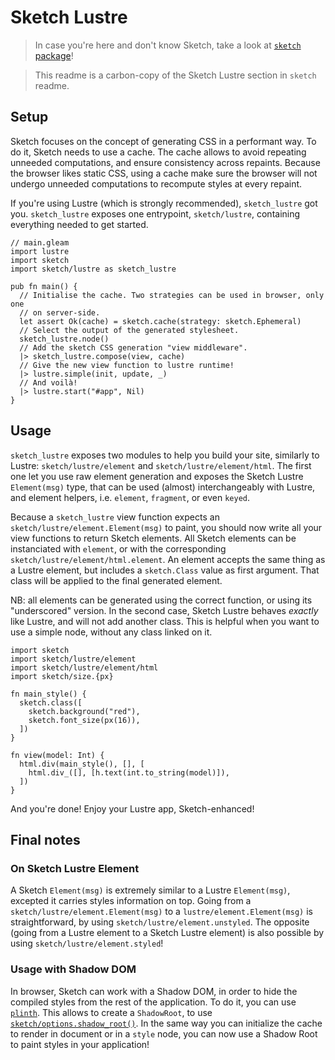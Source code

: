 # Sketch Lustre

> In case you're here and don't know Sketch, take a look at
> [`sketch` package](https://hexdocs.pm/sketch)!

> This readme is a carbon-copy of the Sketch Lustre section in `sketch` readme.

## Setup

Sketch focuses on the concept of generating CSS in a performant way. To do it,
Sketch needs to use a cache. The cache allows to avoid repeating unneeded
computations, and ensure consistency across repaints. Because the browser likes
static CSS, using a cache make sure the browser will not undergo unneeded
computations to recompute styles at every repaint.

If you're using Lustre (which is strongly recommended), `sketch_lustre` got you.
`sketch_lustre` exposes one entrypoint, `sketch/lustre`, containing everything
needed to get started.

```gleam
// main.gleam
import lustre
import sketch
import sketch/lustre as sketch_lustre

pub fn main() {
  // Initialise the cache. Two strategies can be used in browser, only one
  // on server-side.
  let assert Ok(cache) = sketch.cache(strategy: sketch.Ephemeral)
  // Select the output of the generated stylesheet.
  sketch_lustre.node()
  // Add the sketch CSS generation "view middleware".
  |> sketch_lustre.compose(view, cache)
  // Give the new view function to lustre runtime!
  |> lustre.simple(init, update, _)
  // And voilà!
  |> lustre.start("#app", Nil)
}
```

## Usage

`sketch_lustre` exposes two modules to help you build your site, similarly to
Lustre: `sketch/lustre/element` and `sketch/lustre/element/html`. The first one
let you use raw element generation and exposes the Sketch Lustre `Element(msg)`
type, that can be used (almost) interchangeably with Lustre, and element
helpers, i.e. `element`, `fragment`, or even `keyed`.

Because a `sketch_lustre` view function expects an
`sketch/lustre/element.Element(msg)` to paint, you should now write all your
view functions to return Sketch elements. All Sketch elements can be
instanciated with `element`, or with the corresponding
`sketch/lustre/element/html.element`. An element accepts the same thing as a
Lustre element, but includes a `sketch.Class` value as first argument. That
class will be applied to the final generated element.

NB: all elements can be generated using the correct function, or using its
"underscored" version. In the second case, Sketch Lustre behaves _exactly_ like
Lustre, and will not add another class. This is helpful when you want to use a
simple node, without any class linked on it.

```gleam
import sketch
import sketch/lustre/element
import sketch/lustre/element/html
import sketch/size.{px}

fn main_style() {
  sketch.class([
    sketch.background("red"),
    sketch.font_size(px(16)),
  ])
}

fn view(model: Int) {
  html.div(main_style(), [], [
    html.div_([], [h.text(int.to_string(model)]),
  ])
}
```

And you're done! Enjoy your Lustre app, Sketch-enhanced!

## Final notes

### On Sketch Lustre Element

A Sketch `Element(msg)` is extremely similar to a Lustre `Element(msg)`,
excepted it carries styles information on top. Going from a
`sketch/lustre/element.Element(msg)` to a `lustre/element.Element(msg)` is
straightforward, by using `sketch/lustre/element.unstyled`. The opposite (going
from a Lustre element to a Sketch Lustre element) is also possible by using
`sketch/lustre/element.styled`!

### Usage with Shadow DOM

In browser, Sketch can work with a Shadow DOM, in order to hide the compiled
styles from the rest of the application. To do it, you can use
[`plinth`](https://github.com/CrowdHailer/plinth). This allows to create a
`ShadowRoot`, to use
[`sketch/options.shadow_root()`](https://hexdocs.pm/sketch/sketch/options.html#shadow_root).
In the same way you can initialize the cache to render in document or in a
`style` node, you can now use a Shadow Root to paint styles in your application!
